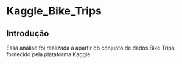 # Kaggle_Bike_Trips

## Introdução

Essa análise foi realizada a apartir do conjunto de dados Bike Trips, fornecido pela plataforma Kaggle.
